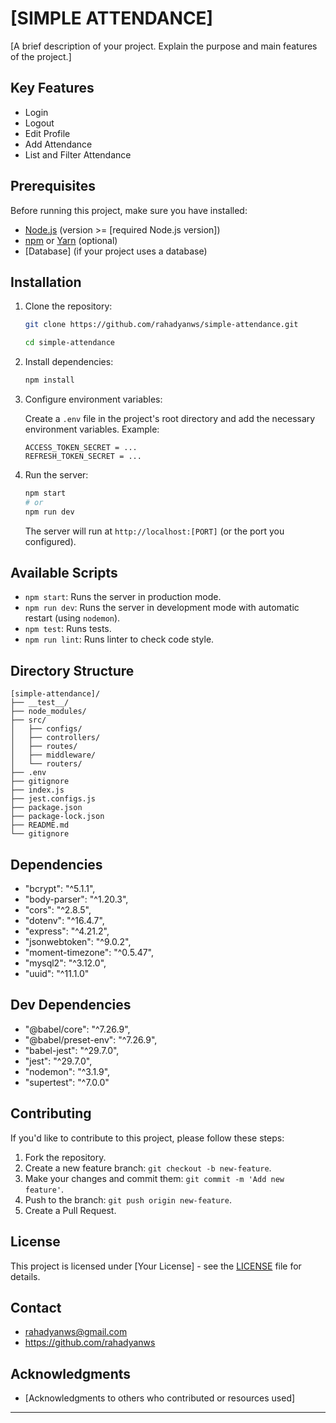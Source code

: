 # [SIMPLE ATTENDANCE]

[A brief description of your project. Explain the purpose and main features of the project.]

## Key Features

* Login
* Logout
* Edit Profile
* Add Attendance
* List and Filter Attendance


## Prerequisites

Before running this project, make sure you have installed:

* [Node.js](https://nodejs.org/) (version >= [required Node.js version])
* [npm](https://www.npmjs.com/) or [Yarn](https://yarnpkg.com/) (optional)
* [Database] (if your project uses a database)

## Installation

1.  Clone the repository:

    ```bash
    git clone https://github.com/rahadyanws/simple-attendance.git 
    
    cd simple-attendance
    ```

2.  Install dependencies:

    ```bash
    npm install
    ```

3.  Configure environment variables:

    Create a `.env` file in the project's root directory and add the necessary environment variables. Example:

    ```
    ACCESS_TOKEN_SECRET = ...
    REFRESH_TOKEN_SECRET = ...
    ```

4.  Run the server:

    ```bash
    npm start
    # or
    npm run dev
    ```

    The server will run at `http://localhost:[PORT]` (or the port you configured).

## Available Scripts

* `npm start`: Runs the server in production mode.
* `npm run dev`: Runs the server in development mode with automatic restart (using `nodemon`).
* `npm test`: Runs tests.
* `npm run lint`: Runs linter to check code style.

## Directory Structure
```
[simple-attendance]/
├── __test__/
├── node_modules/
├── src/
│   ├── configs/
│   ├── controllers/
│   ├── routes/
│   ├── middleware/
│   └── routers/
├── .env
├── gitignore
├── index.js
├── jest.configs.js
├── package.json
├── package-lock.json
├── README.md
└── gitignore
```

## Dependencies

* "bcrypt": "^5.1.1",
* "body-parser": "^1.20.3",
* "cors": "^2.8.5",
* "dotenv": "^16.4.7",
* "express": "^4.21.2",
* "jsonwebtoken": "^9.0.2",
* "moment-timezone": "^0.5.47",
* "mysql2": "^3.12.0",
* "uuid": "^11.1.0"

## Dev Dependencies
* "@babel/core": "^7.26.9",
* "@babel/preset-env": "^7.26.9",
* "babel-jest": "^29.7.0",
* "jest": "^29.7.0",
* "nodemon": "^3.1.9",
* "supertest": "^7.0.0"

## Contributing

If you'd like to contribute to this project, please follow these steps:

1.  Fork the repository.
2.  Create a new feature branch: `git checkout -b new-feature`.
3.  Make your changes and commit them: `git commit -m 'Add new feature'`.
4.  Push to the branch: `git push origin new-feature`.
5.  Create a Pull Request.

## License

This project is licensed under [Your License] - see the [LICENSE](LICENSE) file for details.

## Contact

* rahadyanws@gmail.com
* https://github.com/rahadyanws

## Acknowledgments

* [Acknowledgments to others who contributed or resources used]

---
